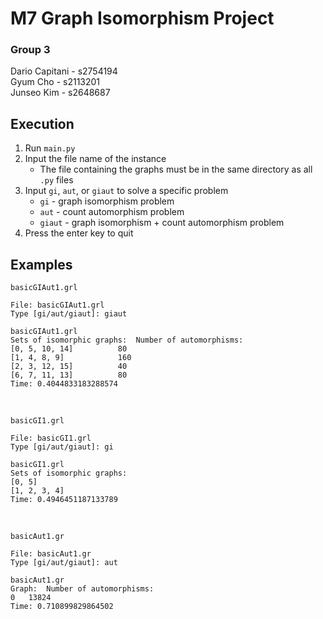# M7 Graph Isomorphism Project

### Group 3

Dario Capitani - s2754194<br>
Gyum Cho - s2113201<br>
Junseo Kim - s2648687<br>

## Execution

1. Run `main.py`
2. Input the file name of the instance 
   - The file containing the graphs must be in the same directory as all `.py` files
3. Input `gi`, `aut`, or `giaut` to solve a specific problem
   - `gi` - graph isomorphism problem
   - `aut` - count automorphism problem
   - `giaut` - graph isomorphism + count automorphism problem
4. Press the enter key to quit

## Examples

`basicGIAut1.grl`
```console
File: basicGIAut1.grl
Type [gi/aut/giaut]: giaut

basicGIAut1.grl
Sets of isomorphic graphs:	Number of automorphisms:
[0, 5, 10, 14]			80
[1, 4, 8, 9]			160
[2, 3, 12, 15]			40
[6, 7, 11, 13]			80
Time: 0.4044833183288574 
```
<br>

`basicGI1.grl`
```console
File: basicGI1.grl
Type [gi/aut/giaut]: gi

basicGI1.grl
Sets of isomorphic graphs:
[0, 5]
[1, 2, 3, 4]
Time: 0.4946451187133789 
```
<br>

`basicAut1.gr`
```console
File: basicAut1.gr
Type [gi/aut/giaut]: aut

basicAut1.gr
Graph:	Number of automorphisms:
0	13824
Time: 0.710899829864502 
```
